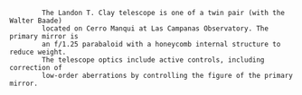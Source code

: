 
            The Landon T. Clay telescope is one of a twin pair (with the Walter Baade)
            located on Cerro Manqui at Las Campanas Observatory. The primary mirror is
            an f/1.25 parabaloid with a honeycomb internal structure to reduce weight.
            The telescope optics include active controls, including correction of 
            low-order aberrations by controlling the figure of the primary mirror.
        